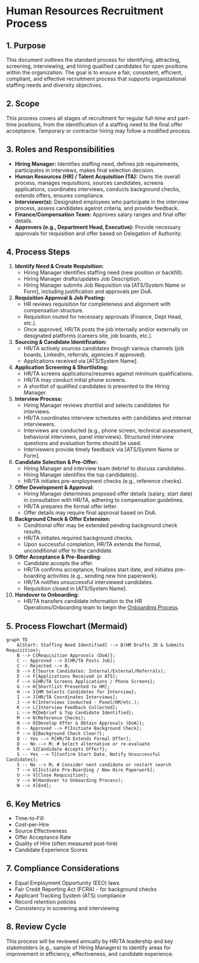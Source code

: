 # Human Resources Recruitment Process

## 1. Purpose

This document outlines the standard process for identifying, attracting, screening, interviewing, and hiring qualified candidates for open positions within the organization. The goal is to ensure a fair, consistent, efficient, compliant, and effective recruitment process that supports organizational staffing needs and diversity objectives.

## 2. Scope

This process covers all stages of recruitment for regular full-time and part-time positions, from the identification of a staffing need to the final offer acceptance. Temporary or contractor hiring may follow a modified process.

## 3. Roles and Responsibilities

*   **Hiring Manager:** Identifies staffing need, defines job requirements, participates in interviews, makes final selection decision.
*   **Human Resources (HR) / Talent Acquisition (TA):** Owns the overall process, manages requisitions, sources candidates, screens applications, coordinates interviews, conducts background checks, extends offers, ensures compliance.
*   **Interviewer(s):** Designated employees who participate in the interview process, assess candidates against criteria, and provide feedback.
*   **Finance/Compensation Team:** Approves salary ranges and final offer details.
*   **Approvers (e.g., Department Head, Executive):** Provide necessary approvals for requisition and offer based on Delegation of Authority.

## 4. Process Steps

1.  **Identify Need & Create Requisition:**
    *   Hiring Manager identifies staffing need (new position or backfill).
    *   Hiring Manager drafts/updates Job Description.
    *   Hiring Manager submits Job Requisition via [ATS/System Name or Form], including justification and approvals per DoA.
2.  **Requisition Approval & Job Posting:**
    *   HR reviews requisition for completeness and alignment with compensation structure.
    *   Requisition routed for necessary approvals (Finance, Dept Head, etc.).
    *   Once approved, HR/TA posts the job internally and/or externally on designated platforms (careers site, job boards, etc.).
3.  **Sourcing & Candidate Identification:**
    *   HR/TA actively sources candidates through various channels (job boards, LinkedIn, referrals, agencies if approved).
    *   Applications received via [ATS/System Name].
4.  **Application Screening & Shortlisting:**
    *   HR/TA screens applications/resumes against minimum qualifications.
    *   HR/TA may conduct initial phone screens.
    *   A shortlist of qualified candidates is presented to the Hiring Manager.
5.  **Interview Process:**
    *   Hiring Manager reviews shortlist and selects candidates for interviews.
    *   HR/TA coordinates interview schedules with candidates and internal interviewers.
    *   Interviews are conducted (e.g., phone screen, technical assessment, behavioral interviews, panel interviews). Structured interview questions and evaluation forms should be used.
    *   Interviewers provide timely feedback via [ATS/System Name or Form].
6.  **Candidate Selection & Pre-Offer:**
    *   Hiring Manager and interview team debrief to discuss candidates.
    *   Hiring Manager identifies the top candidate(s).
    *   HR/TA initiates pre-employment checks (e.g., reference checks).
7.  **Offer Development & Approval:**
    *   Hiring Manager determines proposed offer details (salary, start date) in consultation with HR/TA, adhering to compensation guidelines.
    *   HR/TA prepares the formal offer letter.
    *   Offer details may require final approval based on DoA.
8.  **Background Check & Offer Extension:**
    *   Conditional offer may be extended pending background check results.
    *   HR/TA initiates required background checks.
    *   Upon successful completion, HR/TA extends the formal, unconditional offer to the candidate.
9.  **Offer Acceptance & Pre-Boarding:**
    *   Candidate accepts the offer.
    *   HR/TA confirms acceptance, finalizes start date, and initiates pre-boarding activities (e.g., sending new hire paperwork).
    *   HR/TA notifies unsuccessful interviewed candidates.
    *   Requisition closed in [ATS/System Name].
10. **Handover to Onboarding:**
    *   HR/TA transfers candidate information to the HR Operations/Onboarding team to begin the [Onboarding Process](./OnboardingProcess.md).

## 5. Process Flowchart (Mermaid)

```mermaid
graph TD
    A[Start: Staffing Need Identified] --> B(HM Drafts JD & Submits Requisition);
    B --> C{Requisition Approvals (DoA)};
    C -- Approved --> D[HR/TA Posts Job];
    C -- Rejected --> B;
    D --> E(Source Candidates: Internal/External/Referrals);
    E --> F[Applications Received in ATS];
    F --> G{HR/TA Screens Applications / Phone Screens};
    G --> H[Shortlist Presented to HM];
    H --> I{HM Selects Candidates for Interview};
    I --> J[HR/TA Coordinates Interviews];
    J --> K(Interviews Conducted - Panel/HM/etc.);
    K --> L[Interview Feedback Collected];
    L --> M{Debrief & Top Candidate Identified};
    M --> N(Reference Checks);
    N --> O{Develop Offer & Obtain Approvals (DoA)};
    O -- Approved --> P[Initiate Background Check];
    P --> Q{Background Check Clear?};
    Q -- Yes --> R[HR/TA Extends Formal Offer];
    Q -- No --> M; # Select alternative or re-evaluate
    R --> S{Candidate Accepts Offer?};
    S -- Yes --> T[Confirm Start Date, Notify Unsuccessful Candidates];
    S -- No --> M; # Consider next candidate or restart search
    T --> U[Initiate Pre-Boarding / New Hire Paperwork];
    U --> V[Close Requisition];
    V --> W(Handover to Onboarding Process); 
    W --> X[End];
```

## 6. Key Metrics

*   Time-to-Fill
*   Cost-per-Hire
*   Source Effectiveness
*   Offer Acceptance Rate
*   Quality of Hire (often measured post-hire)
*   Candidate Experience Scores

## 7. Compliance Considerations

*   Equal Employment Opportunity (EEO) laws
*   Fair Credit Reporting Act (FCRA) - for background checks
*   Applicant Tracking System (ATS) compliance
*   Record retention policies
*   Consistency in screening and interviewing

## 8. Review Cycle

This process will be reviewed annually by HR/TA leadership and key stakeholders (e.g., sample of Hiring Managers) to identify areas for improvement in efficiency, effectiveness, and candidate experience. 